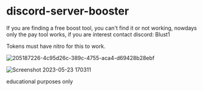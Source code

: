 # discord-server-booster

If you are finding a free boost tool, you can't find it or not working, nowdays only the pay tool works, if you are interest contact discord: Blust1

Tokens must have nitro for this to work.

![205187226-4c95d26c-389c-4755-aca4-d69428b28ebf](https://user-images.githubusercontent.com/117867923/222411209-6f1bf22e-3b38-47b0-9c51-eb198a2a62e7.png)

![Screenshot 2023-05-23 170311](https://github.com/Ababaababaabababa/discord-server-booster/assets/117867923/8ed79674-e74d-475c-8f3e-07109435d92f)


educational purposes only
